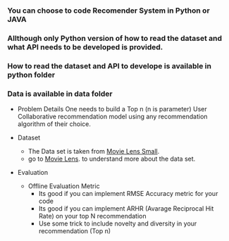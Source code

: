 ### You can choose to code Recomender System in Python or JAVA
### Allthough only Python version of how to read the dataset and what API needs to be developed is provided. 
### How to read the dataset and API to develope is available in python folder
### Data is available in data folder

- Problem Details
  One needs to build a Top n (n is parameter) User Collaborative recommendation model using any recommendation algorithm of their choice.
  
- Dataset
  - The Data set is taken from [Movie Lens Small](http://files.grouplens.org/datasets/movielens/ml-latest-small.zip).
  - go to [Movie Lens](https://grouplens.org/datasets/movielens/). to understand more about the data set.
      
- Evaluation
  - Offline Evaluation Metric
      - Its good if you can implement RMSE Accuracy metric for your code
      - Its good if you can implement ARHR (Avarage Reciprocal Hit Rate) on your top N recommendation
      - Use some trick to include novelty and diversity in your recommendation (Top n)
